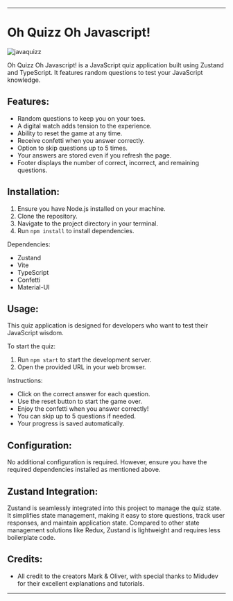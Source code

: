 
---

# Oh Quizz Oh Javascript!
![javaquizz](https://github.com/MiguelCagnate/javascriptquizz/assets/94227693/4e17955b-c4e7-413a-8460-20fce9687673)

Oh Quizz Oh Javascript! is a JavaScript quiz application built using Zustand and TypeScript. It features random questions to test your JavaScript knowledge.

## Features:

- Random questions to keep you on your toes.
- A digital watch adds tension to the experience.
- Ability to reset the game at any time.
- Receive confetti when you answer correctly.
- Option to skip questions up to 5 times.
- Your answers are stored even if you refresh the page.
- Footer displays the number of correct, incorrect, and remaining questions.

## Installation:

1. Ensure you have Node.js installed on your machine.
2. Clone the repository.
3. Navigate to the project directory in your terminal.
4. Run `npm install` to install dependencies.

Dependencies:
- Zustand
- Vite
- TypeScript
- Confetti
- Material-UI

## Usage:

This quiz application is designed for developers who want to test their JavaScript wisdom.

To start the quiz:
1. Run `npm start` to start the development server.
2. Open the provided URL in your web browser.

Instructions:
- Click on the correct answer for each question.
- Use the reset button to start the game over.
- Enjoy the confetti when you answer correctly!
- You can skip up to 5 questions if needed.
- Your progress is saved automatically.

## Configuration:

No additional configuration is required. However, ensure you have the required dependencies installed as mentioned above.

## Zustand Integration:

Zustand is seamlessly integrated into this project to manage the quiz state. It simplifies state management, making it easy to store questions, track user responses, and maintain application state. Compared to other state management solutions like Redux, Zustand is lightweight and requires less boilerplate code.

## Credits:

- All credit to the creators Mark & Oliver, with special thanks to Midudev for their excellent explanations and tutorials.

---

